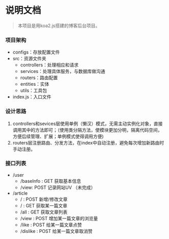 # 说明文档

> 本项目是用koa2.js搭建的博客后台项目。

### 项目架构
- configs：存放配置文件
- src：资源文件夹
  - controllers：处理相应和请求
  - services：处理具体服务，与数据库做沟通
  - routers：路由配置
  - entities：实体
  - utils：工具包
- index.js：入口文件

### 设计思路
1. controllers和sevices层使用单例（懒汉）模式，无需主动实例化对象，直接调用其中的方法即可；（使用类分隔方法，使模块更加分明，隔离代码空间，方便后续管理、扩展；单例模式使得调用方便)
2. routers层注册路由、分发方法，在index中自动注册，避免每次增加新路由时手动注册。

### 接口列表

- /user
  - /baseInfo : GET 获取基本信息
  - /view: POST 记录网站UV （未完成）
- /article
  - / : POST 新增/修改文章 
  - / : GET 获取某一篇文章 
  - /all : GET 获取文章列表 
  - /view : POST 增加某一篇文章的浏览量
  - /like : POST 给某一篇文章点赞
  - /dislike : POST 给某一篇文章取消赞